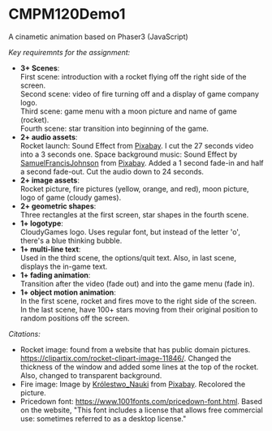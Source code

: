 # CMPM120Demo1
A cinametic animation based on Phaser3 (JavaScript)

*Key requiremnts for the assignment:*
- **3+ Scenes**:<br>
    First scene: introduction with a rocket flying off the right side of the screen. <br>
    Second scene: video of fire turning off and a display of game company logo. <br>
    Third scene: game menu with a moon picture and name of game (rocket). <br>
    Fourth scene: star transition into beginning of the game. <br>
- **2+ audio assets**:<br>
    Rocket launch: Sound Effect from <a href="https://pixabay.com/?utm_source=link-attribution&amp;utm_medium=referral&amp;utm_campaign=music&amp;utm_content=76003">Pixabay</a>. I cut the 27 seconds video into a 3 seconds one.
    Space background music: Sound Effect by <a href="https://pixabay.com/users/samuelfrancisjohnson-1207793/?utm_source=link-attribution&amp;utm_medium=referral&amp;utm_campaign=music&amp;utm_content=106826">SamuelFrancisJohnson</a> from <a href="https://pixabay.com//?utm_source=link-attribution&amp;utm_medium=referral&amp;utm_campaign=music&amp;utm_content=106826">Pixabay</a>. Added a 1 second fade-in and half a second fade-out. Cut the audio down to 24 seconds.
- **2+ image assets**:<br>
    Rocket picture, fire pictures (yellow, orange, and red), moon picture, logo of game (cloudy games).<br>
- **2+ geometric shapes**:<br>
    Three rectangles at the first screen, star shapes in the fourth scene.<br>
- **1+ logotype**:<br>
    CloudyGames logo. Uses regular font, but instead of the letter 'o', there's a blue thinking bubble.<br>
- **1+ multi-line text**:<br>
    Used in the third scene, the options/quit text. Also, in last scene, displays the in-game text.<br>
- **1+ fading animation**:<br>
    Transition after the video (fade out) and into the game menu (fade in).<br>
- **1+ object motion animation**:<br>
    In the first scene, rocket and fires move to the right side of the screen. In the last scene, have 100+ stars moving from their original position to random positions off the screen.

*Citations:*
- Rocket image: found from a website that has public domain pictures. https://clipartix.com/rocket-clipart-image-11846/. Changed the thickness of the window and added some lines at the top of the rocket. Also, changed to transparent background.
- Fire image: Image by <a href="https://pixabay.com/users/królestwo_nauki-17664295/?utm_source=link-attribution&amp;utm_medium=referral&amp;utm_campaign=image&amp;utm_content=6904983">Królestwo_Nauki</a> from <a href="https://pixabay.com//?utm_source=link-attribution&amp;utm_medium=referral&amp;utm_campaign=image&amp;utm_content=6904983">Pixabay</a>. Recolored the picture.
- Pricedown font: https://www.1001fonts.com/pricedown-font.html. Based on the website, "This font includes a license that allows free commercial use: sometimes referred to as a desktop license."